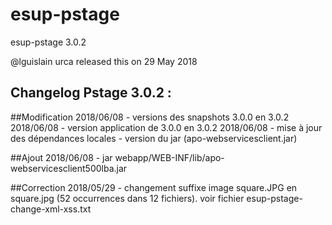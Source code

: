 # esup-pstage
esup-pstage 3.0.2

@lguislain urca released this on 29 May 2018

## Changelog Pstage 3.0.2 :

##Modification
	2018/06/08 - versions des snapshots 3.0.0 en 3.0.2
  2018/06/08 - version application de 3.0.0 en 3.0.2
	2018/06/08 - mise à jour des dépendances locales - version du jar (apo-webservicesclient.jar)
	
##Ajout
	2018/06/08 - jar webapp/WEB-INF/lib/apo-webservicesclient500lba.jar

##Correction
	2018/05/29 - changement suffixe image square.JPG en square.jpg (52 occurrences dans 12 fichiers).
				voir fichier esup-pstage-change-xml-xss.txt
	 

